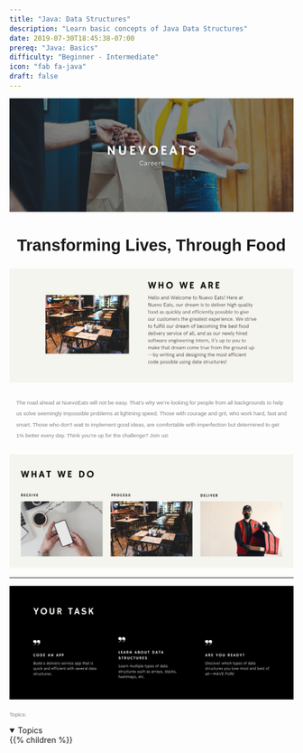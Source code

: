 ```yaml
---
title: "Java: Data Structures"
description: "Learn basic concepts of Java Data Structures"
date: 2019-07-30T18:45:38-07:00
prereq: "Java: Basics"
difficulty: "Beginner - Intermediate"
icon: "fab fa-java"
draft: false
---
```

<link rel="stylesheet" href="../style.css">

![frontTitle](img/Title.png)


<center><b><h2 style="font-size:3vw; font-family: sans-serif; font-weight: 600;">Transforming Lives, Through Food</h2></b></center>

![about](img/about.png)

<p style="margin-center: auto;padding: 1em 1em 1em 1em; margin-left: auto; margin-right: auto; width: 50em; font-size: 1vw; font-family: sans-serif; color:grey; line-height: 200%">The road ahead at NuevoEats will not be easy. That’s why we’re looking for people from all backgrounds to help us solve seemingly impossible problems at lightning speed. Those with courage and grit, who work hard, fast and smart. Those who don’t wait to implement good ideas, are comfortable with imperfection but determined to get 1% better every day. Think you’re up for the challenge? Join us!</p>


![what](img/what.png)


<hr>

![task](img/task.png)


<p style="padding: 0em 0em 0em 0em; margin-left: auto; font-size: 1vw; font-family: sans-serif; color:grey; line-height: 200%">Topics:</p>


<details open>
<summary>Topics</summary>
{{% children %}}
</details>